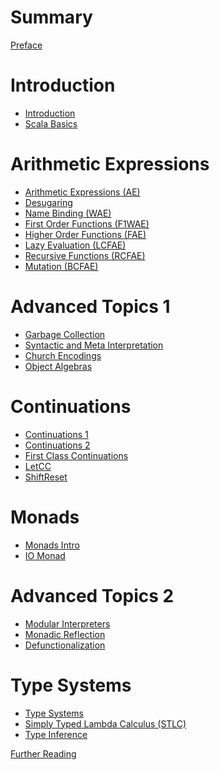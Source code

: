 # Summary

[Preface](./preface.md)

# Introduction 

- [Introduction](./01-intro/intro.md)
- [Scala Basics](./02-scala-basics/scala-basics.md)

# Arithmetic Expressions

- [Arithmetic Expressions (AE)]()
- [Desugaring]()
- [Name Binding (WAE)]()
- [First Order Functions (F1WAE)]()
- [Higher Order Functions (FAE)]()
- [Lazy Evaluation (LCFAE)]()
- [Recursive Functions (RCFAE)]()
- [Mutation (BCFAE)]()

# Advanced Topics 1

- [Garbage Collection]()
- [Syntactic and Meta Interpretation]()
- [Church Encodings]()
- [Object Algebras]()

# Continuations

- [Continuations 1]()
- [Continuations 2]()
- [First Class Continuations]()
- [LetCC]()
- [ShiftReset]()

# Monads

- [Monads Intro]()
- [IO Monad]()

# Advanced Topics 2

- [Modular Interpreters]()
- [Monadic Reflection]()
- [Defunctionalization]()

# Type Systems

- [Type Systems]()
- [Simply Typed Lambda Calculus (STLC)]()
- [Type Inference]()

[Further Reading](./furtherreading.md)
